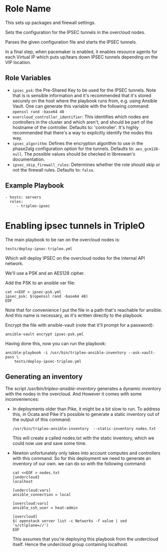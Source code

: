Role Name
=========

This sets up packages and firewall settings.

Sets the configuration for the IPSEC tunnels in the overcloud nodes.

Parses the given configuration file and starts the IPSEC tunnels.

In a final step, when pacemaker is enabled, it enables resource agents for each
Virtual IP which puts up/tears down IPSEC tunnels depending on the VIP
location.

Role Variables
--------------

* `ipsec_psk`: the Pre-Shared Key to be used for the IPSEC tunnels.
  Note that is is sensible information and it's recommended that it's stored
  securely on the host where the playbook runs from, e.g. using Ansible Vault.
  One can generate this variable with the following command:
  `openssl rand -base64 48`
* `overcloud_controller_identifier`: This identifies which nodes are
  controllers in the cluster and which aren't, and should be part of the
  hostname of the controller. Defaults to: 'controller'. It's highly
  recommended that there's a way to explicitly identify the nodes this way.
* `ipsec_algorithm`: Defines the encryption algorithm to use in the phase2alg
  configuration option for the tunnels. Defaults to: `aes_gcm128-null`.
  The possible values should be checked in libreswan's documentation.
* `ipsec_skip_firewall_rules`: Determines whether the role should skip
  or not the firewall rules. Defaults to: `false`.

Example Playbook
----------------

    - hosts: servers
      roles:
         - tripleo-ipsec

Enabling ipsec tunnels in TripleO
=========================================

The main playbook to be ran on the overcloud nodes is:

```
tests/deploy-ipsec-tripleo.yml
```

Which will deploy IPSEC on the overcloud nodes for the internal API network.

We'll use a PSK and an AES128 cipher.

Add the PSK to an ansible var file:

```
cat <<EOF > ipsec-psk.yml
ipsec_psk: $(openssl rand -base64 48)
EOF
```

Note that for convenience I put the file in a path that's reachable for
ansible. And this name is necessary, as it's written directly to the playbook.

Encrypt the file with ansible-vault (note that it'll prompt for a password):

```
ansible-vault encrypt ipsec-psk.yml
```

Having done this, now you can run the playbook:

```
ansible-playbook -i /usr/bin/tripleo-ansible-inventory --ask-vault-pass \
	tests/deploy-ipsec-tripleo.yml
```

Generating an inventory
-----------------------

The script _/usr/bin/tripleo-ansible-inventory_ generates a dynamic inventory
with the nodes in the overcloud. And However it comes with some inconveniences:

* In deployments older than Pike, it might be a bit slow to run. To address
  this, in Ocata and Pike it's possible to generate a static inventory out of
  the output of this command:

  ```
  /usr/bin/tripleo-ansible-inventory  --static-inventory nodes.txt
  ```

  This will create a called nodes.txt with the static inventory, which we could
  now use and save some time.

* Newton unfortunately only takes into account computes and controllers with
  this command. So for this deployment we need to generate an inventory of our
  own. we can do so with the following command:

  ```
  cat <<EOF > nodes.txt
  [undercloud]
  localhost

  [undercloud:vars]
  ansible_connection = local

  [overcloud:vars]
  ansible_ssh_user = heat-admin

  [overcloud]
  $( openstack server list -c Networks -f value | sed 's/ctlplane=//')
  EOF
  ```

  This assumes that you're deploying this playbook from the undercloud itself.
  Hence the undercloud group containing localhost.
